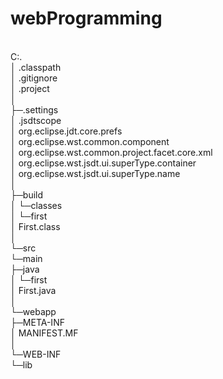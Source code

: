 # webProgramming</br>
</br>
C:.</br>
│  .classpath</br>
│  .gitignore</br>
│  .project</br>
│</br>
├─.settings</br>
│      .jsdtscope</br>
│      org.eclipse.jdt.core.prefs</br>
│      org.eclipse.wst.common.component</br>
│      org.eclipse.wst.common.project.facet.core.xml</br>
│      org.eclipse.wst.jsdt.ui.superType.container</br>
│      org.eclipse.wst.jsdt.ui.superType.name</br>
│</br>
├─build</br>
│  └─classes</br>
│      └─first</br>
│              First.class</br>
│</br>
└─src</br>
    └─main</br>
        ├─java</br>
        │  └─first</br>
        │          First.java</br>
        │</br>
        └─webapp</br>
            ├─META-INF</br>
            │      MANIFEST.MF</br>
            │</br>
            └─WEB-INF</br>
                └─lib</br>
